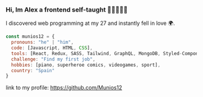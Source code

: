 ### Hi, Im Alex a frontend self-taught 👋🏻🧑🏻‍💻

I discovered web programming at my 27 and instantly fell in love 🌍.

```javascript
const munios12 = {
  pronouns: "he" | "him",
  code: [Javascript, HTML, CSS],
  tools: [React, Redux, SASS, Tailwind, GraphQL, MongoDB, Styled-Components, Jest],
  challenge: "Find my first job",
  hobbies: [piano, superheroe comics, videogames, sport],
  country: "Spain"
}
```

link to my profile: https://github.com/Munios12
